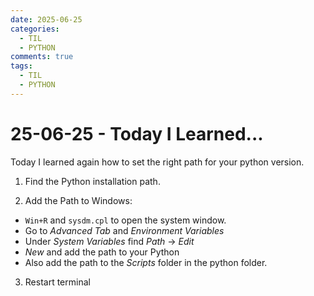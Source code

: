 ```yaml
---
date: 2025-06-25
categories:
  - TIL
  - PYTHON
comments: true
tags:
  - TIL
  - PYTHON
---
```


# 25-06-25 - Today I Learned...
Today I learned again how to set the right path for your python version.

1. Find the Python installation path.


2. Add the Path to Windows:
  - `Win+R` and `sysdm.cpl` to open the system window.
  - Go to *Advanced Tab* and *Environment Variables*
  - Under *System Variables* find *Path* -> *Edit*
  - *New* and add the path to your Python
  - Also add the path to the *Scripts* folder in the python folder.


3. Restart terminal

